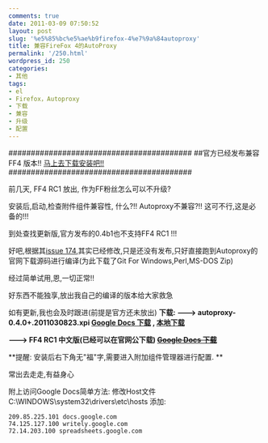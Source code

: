```yaml
---
comments: true
date: 2011-03-09 07:50:52
layout: post
slug: '%e5%85%bc%e5%ae%b9firefox-4%e7%9a%84autoproxy'
title: 兼容FireFox 4的AutoProxy
permalink: '/250.html'
wordpress_id: 250
categories:
- 其他
tags:
- el
- Firefox，Autoproxy
- 下载
- 兼容
- 升级
- 配置
---
```


#########################################
##官方已经发布兼容FF4 版本!! [马上去下载安装吧!!](https://addons.mozilla.org/zh-CN/firefox/addon/autoproxy/versions/)
#########################################

前几天, FF4 RC1 放出, 作为FF粉丝怎么可以不升级?

安装后,启动,检查附件组件兼容性, 什么?!! Autoproxy不兼容?!! 这可不行,这是必备的!!!

到处查找更新版,官方发布的0.4b1也不支持FF4 RC1 !!!

好吧,根据其[issue 174](http://code.google.com/p/autoproxy/issues/detail?id=147),其实已经修改,只是还没有发布,只好直接跑到Autoproxy的官网下载源码进行编译(为此下载了Git For Windows,Perl,MS-DOS Zip)

经过简单试用,恩,一切正常!!

好东西不能独享,放出我自己的编译的版本给大家救急

如有更新,我也会及时跟进(前提是官方还未放出)
**下载:
---> autoproxy-0.4.0+.2011030823.xpi
[Google Docs 下载](https://docs.google.com/leaf?id=0B8hUXYDeoy_hY2JhMTZjNjUtODE2ZC00ODE0LThjMjYtZTZmNmNhMDNlOGJl&sort=name&layout=list&num=50) , [ 本地下载](http://build.sunfarms.net/download/autoproxy-0.4.0+.2011030823.xpi)**

**---> FF4 RC1 中文版(已经可以在官网公下载)
<del>[Google Docs 下载 ](https://docs.google.com/leaf?id=0B8hUXYDeoy_hMjhjNmQ3M2EtOGJkZi00MWNkLWE1M2YtZTVmMjU4ZjcxZTJh&hl=zh_CN)</del>**

**提醒: 安装后右下角无"福"字,需要进入附加组件管理器进行配置.
**

常出去走走,有益身心

附上访问Google Docs简单方法:
修改Host文件     C:\WINDOWS\system32\drivers\etc\hosts
添加:

	209.85.225.101 docs.google.com
	74.125.127.100 writely.google.com
	72.14.203.100 spreadsheets.google.com
